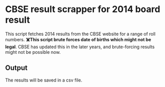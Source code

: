 # CBSE result scrapper for 2014 board result
This script fetches 2014 results from the CBSE website for a range of roll numbers.
**☠️This script brute forces date of births which might not be legal**.
CBSE has updated this in the later years, and brute-forcing results might not be possible now.

## Output
The results will be saved in a csv file.
